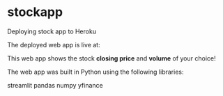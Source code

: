 # stockapp
Deploying stock app to Heroku

The deployed web app is live at: 

This web app shows the stock **closing price** and **volume** of your choice!

The web app was built in Python using the following libraries:

streamlit
pandas
numpy
yfinance
